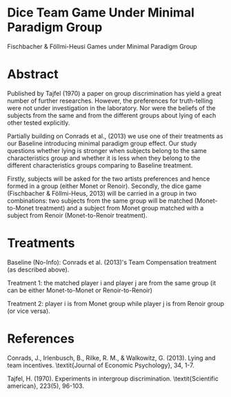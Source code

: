# Dice Team Game Under Minimal Paradigm Group
Fischbacher &amp; Föllmi-Heusi Games under Minimal Paradigm Group


Abstract
=========================================================================================================

Published by Tajfel (1970) a paper on group discrimination has yield a great number of further researches. However, the preferences for truth-telling were not under investigation in the laboratory. Nor were the beliefs of the subjects from the same and from the different groups about lying of each other tested explicitly.

Partially building on Conrads et al., (2013) we use one of their treatments as our Baseline introducing minimal paradigm group effect. Our study questions whether lying is stronger when subjects belong to the same characteristics group and whether it is less when they belong to the different characteristics groups comparing to Baseline treatment. 

Firstly, subjects will be asked for the two artists preferences and hence formed in a group (either Monet or Renoir). Secondly, the dice game (Fischbacher \& Föllmi-Heus, 2013) will be carried in a group in two combinations: two subjects from the same group will be matched (Monet-to-Monet treatment) and a subject from Monet group matched with a subject from Renoir (Monet-to-Renoir treatment).








Treatments
=========================================================================================================

Baseline (No-Info): Conrads et al. (2013)'s Team Compensation treatment (as described above).

Treatment 1: the matched player i and player j are from the same group (it can be either Monet-to-Monet or Renoir-to-Renoir)

Treatment 2: player i is from Monet group while player j is from Renoir group (or vice versa).





References
=========================================================================================================
Conrads, J., Irlenbusch, B., Rilke, R. M., \& Walkowitz, G. (2013). Lying and team incentives. \textit{Journal of Economic Psychology}, 34, 1-7.

Tajfel, H. (1970). Experiments in intergroup discrimination. \textit{Scientific american}, 223(5), 96-103.



